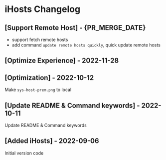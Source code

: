 # iHosts Changelog

## [Support Remote Host] - {PR_MERGE_DATE}
- support fetch remote hosts
- add command `update remote hosts quickly`, quick update remote hosts

## [Optimize Experience] - 2022-11-28

## [Optimization] - 2022-10-12

Make `sys-host-prem.png` to local

## [Update README & Command keywords] - 2022-10-11

Update README & Command keywords

## [Added iHosts] - 2022-09-06

Initial version code
